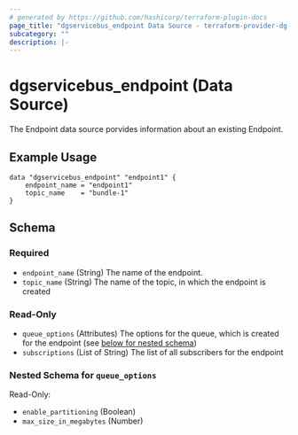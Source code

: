 ```yaml
---
# generated by https://github.com/hashicorp/terraform-plugin-docs
page_title: "dgservicebus_endpoint Data Source - terraform-provider-dg-servicebus"
subcategory: ""
description: |-
---
```


# dgservicebus_endpoint (Data Source)

The Endpoint data source porvides information about an existing Endpoint.

## Example Usage

```
data "dgservicebus_endpoint" "endpoint1" {
    endpoint_name = "endpoint1"
    topic_name    = "bundle-1"
}
```

<!-- schema generated by tfplugindocs -->

## Schema

### Required

- `endpoint_name` (String) The name of the endpoint.
- `topic_name` (String) The name of the topic, in which the endpoint is created

### Read-Only

- `queue_options` (Attributes) The options for the queue, which is created for the endpoint (see [below for nested schema](#nestedatt--queue_options))
- `subscriptions` (List of String) The list of all subscribers for the endpoint

<a id="nestedatt--queue_options"></a>

### Nested Schema for `queue_options`

Read-Only:

- `enable_partitioning` (Boolean)
- `max_size_in_megabytes` (Number)
